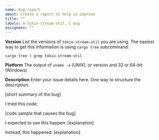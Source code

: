 ```yaml
---
name: Bug report
about: Create a report to help us improve
title: ""
labels: A-tokio-stream-util, C-bug
assignees: ""
---
```


**Version**
List the versions of `tokio-stream-util` you are using. The easiest way to get
this information is using `cargo tree` subcommand:

`cargo tree | grep tokio-stream-util`

**Platform**
The output of `uname -a` (UNIX), or version and 32 or 64-bit (Windows)

**Description**
Enter your issue details here.
One way to structure the description:

[short summary of the bug]

I tried this code:

[code sample that causes the bug]

I expected to see this happen: [explanation]

Instead, this happened: [explanation]
